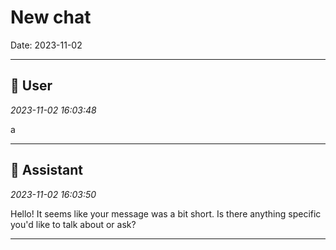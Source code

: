 # New chat

Date: 2023-11-02

---

## 👤 User
*2023-11-02 16:03:48*

a

---

## 🤖 Assistant
*2023-11-02 16:03:50*

Hello! It seems like your message was a bit short. Is there anything specific you'd like to talk about or ask?

---
